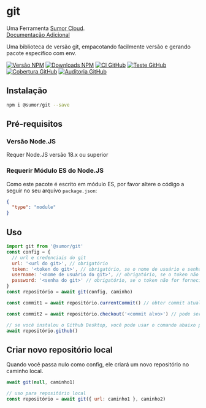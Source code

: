 # git

Uma Ferramenta [Sumor Cloud](https://sumor.cloud).  
[Documentação Adicional](https://sumor.cloud/git)

Uma biblioteca de versão git, empacotando facilmente versão e gerando pacote específico com env.

[![Versão NPM](https://img.shields.io/npm/v/@sumor/git?logo=npm&label=NPM)](https://www.npmjs.com/package/@sumor/git)
[![Downloads NPM](https://img.shields.io/npm/dw/@sumor/git?logo=npm&label=Downloads)](https://www.npmjs.com/package/@sumor/git)
[![CI GitHub](https://img.shields.io/github/actions/workflow/status/sumor-cloud/git/ci.yml?logo=github&label=CI)](https://github.com/sumor-cloud/git/actions/workflows/ci.yml)
[![Teste GitHub](https://img.shields.io/github/actions/workflow/status/sumor-cloud/git/ut.yml?logo=github&label=Test)](https://github.com/sumor-cloud/git/actions/workflows/ut.yml)
[![Cobertura GitHub](https://img.shields.io/github/actions/workflow/status/sumor-cloud/git/coverage.yml?logo=github&label=Coverage)](https://github.com/sumor-cloud/git/actions/workflows/coverage.yml)
[![Auditoria GitHub](https://img.shields.io/github/actions/workflow/status/sumor-cloud/git/audit.yml?logo=github&label=Audit)](https://github.com/sumor-cloud/git/actions/workflows/audit.yml)

## Instalação

```bash
npm i @sumor/git --save
```

## Pré-requisitos

### Versão Node.JS

Requer Node.JS versão 18.x ou superior

### Requerir Módulo ES do Node.JS

Como este pacote é escrito em módulo ES,
por favor altere o código a seguir no seu arquivo `package.json`:

```json
{
  "type": "module"
}
```

## Uso

```javascript
import git from '@sumor/git'
const config = {
  // url e credenciais do git
  url: '<url do git>', // obrigatório
  token: '<token do git>', // obrigatório, se o nome de usuário e senha não forem fornecidos
  username: '<nome de usuário do git>', // obrigatório, se o token não for fornecido
  password: '<senha do git>' // obrigatório, se o token não for fornecido
}
const repositório = await git(config, caminho)

const commit1 = await repositório.currentCommit() // obter commit atual

const commit2 = await repositório.checkout('<commit alvo>') // pode ser um branch, uma tag ou um commit

// se você instalou o Github Desktop, você pode usar o comando abaixo para abri-lo no Github Desktop
await repositório.github()
```

## Criar novo repositório local

Quando você passa nulo como config, ele criará um novo repositório no caminho local.

```javascript
await git(null, caminho1)

// uso para repositório local
const repositório = await git({ url: caminho1 }, caminho2)
```
